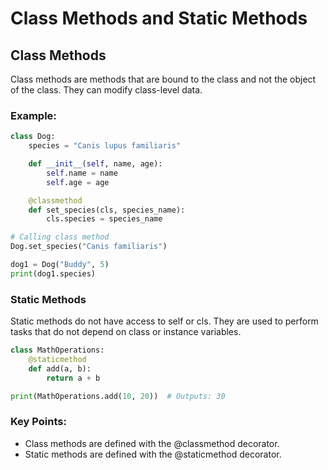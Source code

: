 # Class Methods and Static Methods

## Class Methods
Class methods are methods that are bound to the class and not the object of the class. They can modify class-level data.

### Example:
```python
class Dog:
    species = "Canis lupus familiaris"

    def __init__(self, name, age):
        self.name = name
        self.age = age

    @classmethod
    def set_species(cls, species_name):
        cls.species = species_name

# Calling class method
Dog.set_species("Canis familiaris")

dog1 = Dog("Buddy", 5)
print(dog1.species)
```
### Static Methods
Static methods do not have access to self or cls. They are used to perform tasks that do not depend on class or instance variables.
```python
class MathOperations:
    @staticmethod
    def add(a, b):
        return a + b

print(MathOperations.add(10, 20))  # Outputs: 30
```

### Key Points:

- Class methods are defined with the @classmethod decorator.
- Static methods are defined with the @staticmethod decorator.
